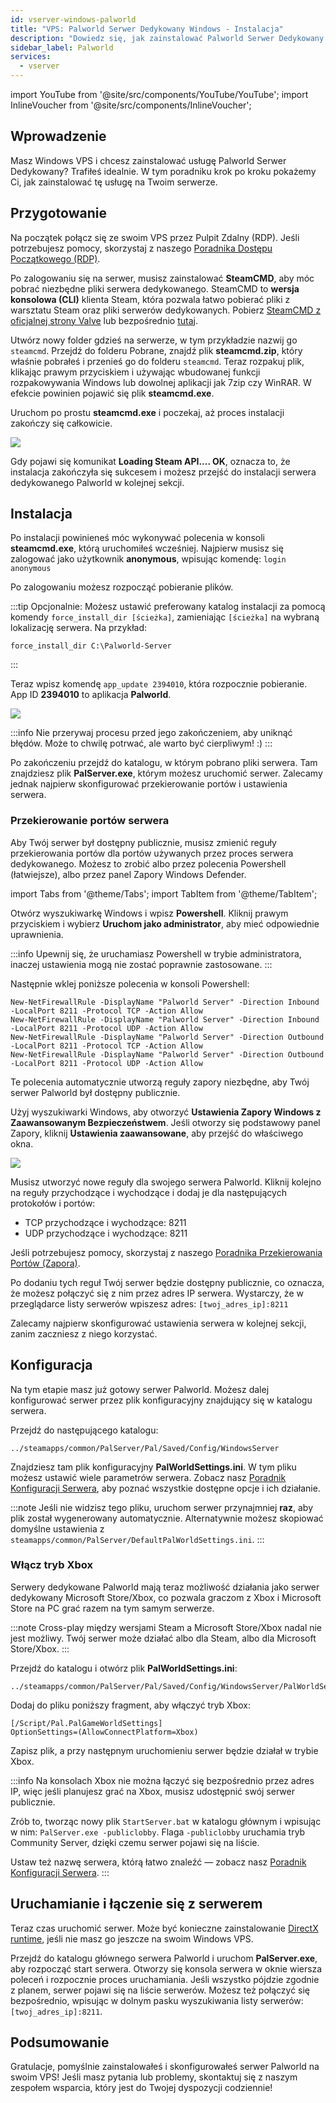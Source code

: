 ```yaml
---
id: vserver-windows-palworld
title: "VPS: Palworld Serwer Dedykowany Windows - Instalacja"
description: "Dowiedz się, jak zainstalować Palworld Serwer Dedykowany na swoim Windows VPS, aby bezproblemowo hostować rozgrywkę → Sprawdź teraz"
sidebar_label: Palworld
services:
  - vserver
---
```


import YouTube from '@site/src/components/YouTube/YouTube';
import InlineVoucher from '@site/src/components/InlineVoucher';

## Wprowadzenie

Masz Windows VPS i chcesz zainstalować usługę Palworld Serwer Dedykowany? Trafiłeś idealnie. W tym poradniku krok po kroku pokażemy Ci, jak zainstalować tę usługę na Twoim serwerze.

<YouTube videoId="thn0wDE5LDg" imageSrc="https://screensaver01.zap-hosting.com/index.php/s/3gSdKyDDL65BAxM/preview" title="Jak skonfigurować Palworld Serwer Dedykowany na Windows VPS!" description="Wolisz zobaczyć wszystko w akcji, żeby lepiej zrozumieć? Mamy to! Zanurz się w naszym wideo, które wszystko rozkłada na czynniki pierwsze. Niezależnie czy się spieszysz, czy po prostu lubisz chłonąć wiedzę w najbardziej angażujący sposób!"/>
<InlineVoucher />

## Przygotowanie

Na początek połącz się ze swoim VPS przez Pulpit Zdalny (RDP). Jeśli potrzebujesz pomocy, skorzystaj z naszego [Poradnika Dostępu Początkowego (RDP)](vserver-windows-userdp.md).

Po zalogowaniu się na serwer, musisz zainstalować **SteamCMD**, aby móc pobrać niezbędne pliki serwera dedykowanego. SteamCMD to **wersja konsolowa (CLI)** klienta Steam, która pozwala łatwo pobierać pliki z warsztatu Steam oraz pliki serwerów dedykowanych. Pobierz [SteamCMD z oficjalnej strony Valve](https://developer.valvesoftware.com/wiki/SteamCMD) lub bezpośrednio [tutaj](https://steamcdn-a.akamaihd.net/client/installer/steamcmd.zip).

Utwórz nowy folder gdzieś na serwerze, w tym przykładzie nazwij go `steamcmd`. Przejdź do folderu Pobrane, znajdź plik **steamcmd.zip**, który właśnie pobrałeś i przenieś go do folderu `steamcmd`. Teraz rozpakuj plik, klikając prawym przyciskiem i używając wbudowanej funkcji rozpakowywania Windows lub dowolnej aplikacji jak 7zip czy WinRAR. W efekcie powinien pojawić się plik **steamcmd.exe**.

Uruchom po prostu **steamcmd.exe** i poczekaj, aż proces instalacji zakończy się całkowicie.

![](https://github.com/zaphosting/docs/assets/42719082/ffb8e8a1-26e3-4d16-9baf-938e17ec1613)

Gdy pojawi się komunikat **Loading Steam API.... OK**, oznacza to, że instalacja zakończyła się sukcesem i możesz przejść do instalacji serwera dedykowanego Palworld w kolejnej sekcji.

## Instalacja

Po instalacji powinieneś móc wykonywać polecenia w konsoli **steamcmd.exe**, którą uruchomiłeś wcześniej. Najpierw musisz się zalogować jako użytkownik **anonymous**, wpisując komendę: `login anonymous`

Po zalogowaniu możesz rozpocząć pobieranie plików.

:::tip
Opcjonalnie: Możesz ustawić preferowany katalog instalacji za pomocą komendy `force_install_dir [ścieżka]`, zamieniając `[ścieżka]` na wybraną lokalizację serwera. Na przykład:
```
force_install_dir C:\Palworld-Server
```
:::

Teraz wpisz komendę `app_update 2394010`, która rozpocznie pobieranie. App ID **2394010** to aplikacja **Palworld**.

![](https://github.com/zaphosting/docs/assets/42719082/b265a784-cf9a-43dc-b100-376f080e18f3)

:::info
Nie przerywaj procesu przed jego zakończeniem, aby uniknąć błędów. Może to chwilę potrwać, ale warto być cierpliwym! :)
:::

Po zakończeniu przejdź do katalogu, w którym pobrano pliki serwera. Tam znajdziesz plik **PalServer.exe**, którym możesz uruchomić serwer. Zalecamy jednak najpierw skonfigurować przekierowanie portów i ustawienia serwera.

### Przekierowanie portów serwera

Aby Twój serwer był dostępny publicznie, musisz zmienić reguły przekierowania portów dla portów używanych przez proces serwera dedykowanego. Możesz to zrobić albo przez polecenia Powershell (łatwiejsze), albo przez panel Zapory Windows Defender.

import Tabs from '@theme/Tabs';
import TabItem from '@theme/TabItem';

<Tabs>
<TabItem value="powershell" label="Przez Powershell" default>

Otwórz wyszukiwarkę Windows i wpisz **Powershell**. Kliknij prawym przyciskiem i wybierz **Uruchom jako administrator**, aby mieć odpowiednie uprawnienia.

:::info
Upewnij się, że uruchamiasz Powershell w trybie administratora, inaczej ustawienia mogą nie zostać poprawnie zastosowane.
:::

Następnie wklej poniższe polecenia w konsoli Powershell:
```
New-NetFirewallRule -DisplayName "Palworld Server" -Direction Inbound -LocalPort 8211 -Protocol TCP -Action Allow
New-NetFirewallRule -DisplayName "Palworld Server" -Direction Inbound -LocalPort 8211 -Protocol UDP -Action Allow
New-NetFirewallRule -DisplayName "Palworld Server" -Direction Outbound -LocalPort 8211 -Protocol TCP -Action Allow
New-NetFirewallRule -DisplayName "Palworld Server" -Direction Outbound -LocalPort 8211 -Protocol UDP -Action Allow
```

Te polecenia automatycznie utworzą reguły zapory niezbędne, aby Twój serwer Palworld był dostępny publicznie.

</TabItem>

<TabItem value="windefender" label="Przez Windows Defender">

Użyj wyszukiwarki Windows, aby otworzyć **Ustawienia Zapory Windows z Zaawansowanym Bezpieczeństwem**. Jeśli otworzy się podstawowy panel Zapory, kliknij **Ustawienia zaawansowane**, aby przejść do właściwego okna.

![](https://github.com/zaphosting/docs/assets/42719082/5fb9f943-7e51-4d8f-9df4-2f5ff60857d3)

Musisz utworzyć nowe reguły dla swojego serwera Palworld. Kliknij kolejno na reguły przychodzące i wychodzące i dodaj je dla następujących protokołów i portów:
- TCP przychodzące i wychodzące: 8211
- UDP przychodzące i wychodzące: 8211

Jeśli potrzebujesz pomocy, skorzystaj z naszego [Poradnika Przekierowania Portów (Zapora)](vserver-windows-port.md).

</TabItem>
</Tabs>

Po dodaniu tych reguł Twój serwer będzie dostępny publicznie, co oznacza, że możesz połączyć się z nim przez adres IP serwera. Wystarczy, że w przeglądarce listy serwerów wpiszesz adres: `[twoj_adres_ip]:8211`

Zalecamy najpierw skonfigurować ustawienia serwera w kolejnej sekcji, zanim zaczniesz z niego korzystać.

## Konfiguracja

Na tym etapie masz już gotowy serwer Palworld. Możesz dalej konfigurować serwer przez plik konfiguracyjny znajdujący się w katalogu serwera.

Przejdź do następującego katalogu:
```
../steamapps/common/PalServer/Pal/Saved/Config/WindowsServer
```

Znajdziesz tam plik konfiguracyjny **PalWorldSettings.ini**. W tym pliku możesz ustawić wiele parametrów serwera. Zobacz nasz [Poradnik Konfiguracji Serwera](palworld-configuration.md), aby poznać wszystkie dostępne opcje i ich działanie.

:::note
Jeśli nie widzisz tego pliku, uruchom serwer przynajmniej **raz**, aby plik został wygenerowany automatycznie. Alternatywnie możesz skopiować domyślne ustawienia z `steamapps/common/PalServer/DefaultPalWorldSettings.ini`.
:::

### Włącz tryb Xbox

Serwery dedykowane Palworld mają teraz możliwość działania jako serwer dedykowany Microsoft Store/Xbox, co pozwala graczom z Xbox i Microsoft Store na PC grać razem na tym samym serwerze.

:::note
Cross-play między wersjami Steam a Microsoft Store/Xbox nadal nie jest możliwy. Twój serwer może działać albo dla Steam, albo dla Microsoft Store/Xbox.
:::

Przejdź do katalogu i otwórz plik **PalWorldSettings.ini**:
```
../steamapps/common/PalServer/Pal/Saved/Config/WindowsServer/PalWorldSettings.ini
```

Dodaj do pliku poniższy fragment, aby włączyć tryb Xbox:
```
[/Script/Pal.PalGameWorldSettings]
OptionSettings=(AllowConnectPlatform=Xbox)
```

Zapisz plik, a przy następnym uruchomieniu serwer będzie działał w trybie Xbox.

:::info
Na konsolach Xbox nie można łączyć się bezpośrednio przez adres IP, więc jeśli planujesz grać na Xbox, musisz udostępnić swój serwer publicznie.

Zrób to, tworząc nowy plik `StartServer.bat` w katalogu głównym i wpisując w nim: `PalServer.exe -publiclobby`. Flaga `-publiclobby` uruchamia tryb Community Server, dzięki czemu serwer pojawi się na liście.

Ustaw też nazwę serwera, którą łatwo znaleźć — zobacz nasz [Poradnik Konfiguracji Serwera](palworld-configuration.md).
:::

## Uruchamianie i łączenie się z serwerem

Teraz czas uruchomić serwer. Może być konieczne zainstalowanie [DirectX runtime](https://www.microsoft.com/en-gb/download/details.aspx?id=35), jeśli nie masz go jeszcze na swoim Windows VPS.

Przejdź do katalogu głównego serwera Palworld i uruchom **PalServer.exe**, aby rozpocząć start serwera. Otworzy się konsola serwera w oknie wiersza poleceń i rozpocznie proces uruchamiania. Jeśli wszystko pójdzie zgodnie z planem, serwer pojawi się na liście serwerów. Możesz też połączyć się bezpośrednio, wpisując w dolnym pasku wyszukiwania listy serwerów: `[twoj_adres_ip]:8211`.

## Podsumowanie

Gratulacje, pomyślnie zainstalowałeś i skonfigurowałeś serwer Palworld na swoim VPS! Jeśli masz pytania lub problemy, skontaktuj się z naszym zespołem wsparcia, który jest do Twojej dyspozycji codziennie!

<InlineVoucher />